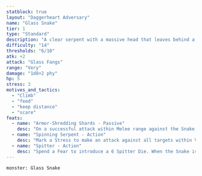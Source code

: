 ```yaml
---
statblock: true
layout: "Daggerheart Adversary"
name: "Glass Snake"
tier: 1
type: "Standard"
description: "A clear serpent with a massive head that leaves behind a glass shard trail wherever they go."
difficulty: "14"
thresholds: "6/10"
atk: +2
attack: "Glass Fangs"
range: "Very"
damage: "1d8+2 phy"
hp: 5
stress: 3
motives_and_tactics:
  - "Climb"
  - "feed"
  - "keep distance"
  - "scare"
feats:
  - name: "Armor-Shredding Shards - Passive"
    desc: "On a successful attack within Melee range against the Snake, the attacker must mark an Armor Slot without receiving its benefits (they can still use armor to reduce the damage). If they can’t mark an Armor Slot, they must mark an additional HP."
  - name: "Spinning Serpent - Action"
    desc: "Mark a Stress to make an attack against all targets within Very Close range. Targets the Snake succeeds against take 1d6+1 physical damage."
  - name: "Spitter - Action"
    desc: "Spend a Fear to introduce a 6 Spitter Die. When the Snake is in the spotlight, roll this die. On a result of 5 or higher, all targets in front of the Snake within Far range must succeed on an Agility Reaction Roll or take 1d4 physical damage. The Snake can take the spotlight a second time this GM turn."
---
```


```statblock
monster: Glass Snake
```